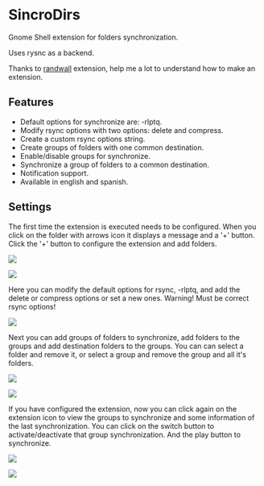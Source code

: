 # SincroDirs
Gnome Shell extension for folders synchronization.

Uses rysnc as a backend.

Thanks to [randwall](https://github.com/rodakorn/randwall) extension, help me a lot to understand how to make an extension.

Features
--------
* Default options for synchronize are: -rlptq.
* Modify rsync options with two options: delete and compress.
* Create a custom rsync options string.
* Create groups of folders with one common destination.
* Enable/disable groups for synchronize.
* Synchronize a group of folders to a common destination.
* Notification support.
* Available in english and spanish.

Settings
--------
The first time the extension is executed needs to be configured. When you click on the folder with arrows icon it displays a message and a '+' button. Click the '+' button to configure the extension and add folders.

![](https://github.com/Khudsa/sincrodirs/blob/master/_screenshots/1.png)

![](https://github.com/Khudsa/sincrodirs/blob/master/_screenshots/2.png)

Here you can modify the default options for rsync, -rlptq, and add the delete or compress options or set a new ones. Warning! Must be correct rsync options!

![](https://github.com/Khudsa/sincrodirs/blob/master/_screenshots/3.png)

Next you can add groups of folders to synchronize, add folders to the groups and add destination folders to the groups. You can can select a folder and remove it, or select a group and remove the group and all it's folders.

![](https://github.com/Khudsa/sincrodirs/blob/master/_screenshots/4.png)

![](https://github.com/Khudsa/sincrodirs/blob/master/_screenshots/5.png)

If you have configured the extension, now you can click again on the extension icon to view the groups to synchronize and some information of the last synchronization. You can click on the switch button to activate/deactivate that group synchronization. And the play button to synchronize.

![](https://github.com/Khudsa/sincrodirs/blob/master/_screenshots/6.png)

![](https://github.com/Khudsa/sincrodirs/blob/master/_screenshots/7.png)
